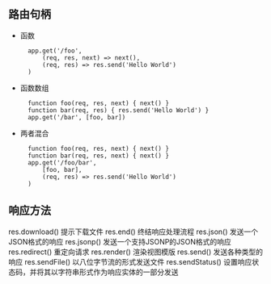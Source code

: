 ## 路由句柄
- 函数

        app.get('/foo',
            (req, res, next) => next(),
            (req, res) => res.send('Hello World')
        )
- 函数数组

        function foo(req, res, next) { next() }
        function bar(req, res) { res.send('Hello World') }
        app.get('/bar', [foo, bar])
- 两者混合

        function foo(req, res, next) { next() }
        function bar(req, res, next) { next() }
        app.get('/foo/bar',
            [foo, bar],
            (req, res) => res.send('Hello World')
        )

## 响应方法
res.download()      提示下载文件
res.end()           终结响应处理流程
res.json()          发送一个JSON格式的响应
res.jsonp()         发送一个支持JSONP的JSON格式的响应
res.redirect()      重定向请求
res.render()        渲染视图模版
res.send()          发送各种类型的响应
res.sendFile()      以八位字节流的形式发送文件
res.sendStatus()    设置响应状态码，并将其以字符串形式作为响应实体的一部分发送